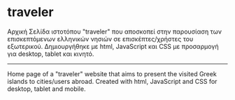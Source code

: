 # traveler
Αρχική Σελίδα ιστοτόπου "traveler"  που αποσκοπεί στην  παρουσίαση των επισκεπτόμενων ελληνικών νησιών σε επισκέπτες/χρήστες του εξωτερικού. Δημιουργήθηκε με html, JavaScript και CSS με προσαρμογή για desktop, tablet και κινητό.

------

Home page of a "traveler" website that aims to present the visited Greek islands to cities/users abroad. Created with html, JavaScript and CSS for desktop, tablet and mobile.
